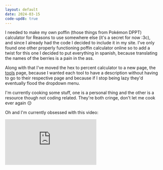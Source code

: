 ```yaml
---
layout: default
date: 2024-03-15
code-upd8: true
---
```

I needed to make my own poffin (those things from Pokémon DPPT) calculator for Reasons to use somewhere else (it's a secret for now :3c), and since I already had the code I decided to include it in my site. I've only found one other properly functioning poffin calculator online so to add a twist for this one I decided to put everything in spanish, because translating the names of the berries is a pain in the ass.

Along with that I've moved the hex to percent calculator to a new page, the [tools](/misc/tools/) page, because I wanted each tool to have a description without having to go to their respective page and because if I stop being lazy they'd eventually flood the dropdown menu.

I'm currently cooking some stuff, one is a personal thing and the other is a resource though not coding related. They're both cringe, don't let me cook ever again 😔

Oh and I'm currently obsessed with this video:

<iframe loading="lazy" class="ytvideo" src="https://www.youtube-nocookie.com/embed/tNziyYPvzKM?si=p4w8OiZSRnhSVeU7" title="YouTube video player" frameborder="0" allow="accelerometer; autoplay; clipboard-write; encrypted-media; gyroscope; picture-in-picture; web-share" allowfullscreen></iframe>